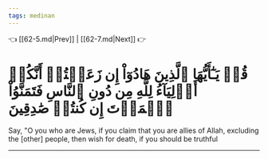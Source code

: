```yaml
---
tags: medinan
---
```


👈 [[62-5.md|Prev]] | [[62-7.md|Next]] 👉

# قُلۡ يَـٰٓأَيُّهَا ٱلَّذِينَ هَادُوٓاْ إِن زَعَمۡتُمۡ أَنَّكُمۡ أَوۡلِيَآءُ لِلَّهِ مِن دُونِ ٱلنَّاسِ فَتَمَنَّوُاْ ٱلۡمَوۡتَ إِن كُنتُمۡ صَٰدِقِينَ

Say, "O you who are Jews, if you claim that you are allies of Allah, excluding the [other] people, then wish for death, if you should be truthful

---

